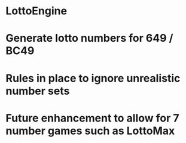 # LottoEngine
# Generate lotto numbers for 649 / BC49
# Rules in place to ignore unrealistic number sets
# Future enhancement to allow for 7 number games such as LottoMax
